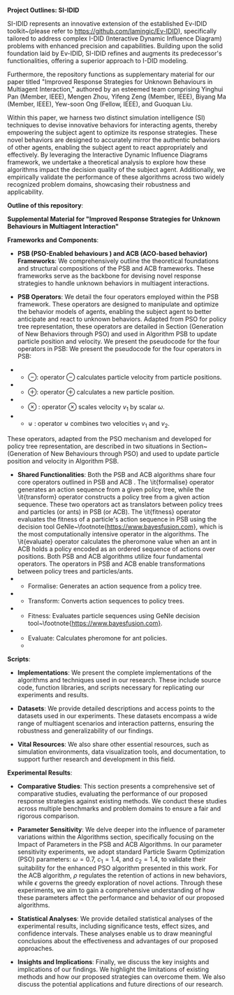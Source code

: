 **Project Outlines: SI-IDID**

SI-IDID represents an innovative extension of the established Ev-IDID toolkit~(please refer to https://github.com/lamingic/Ev-IDID), specifically tailored to address complex I-DID (Interactive Dynamic Influence Diagram) problems with enhanced precision and capabilities. Building upon the solid foundation laid by Ev-IDID, SI-IDID refines and augments its predecessor's functionalities, offering a superior approach to I-DID modeling.

Furthermore, the repository functions as supplementary material for our paper titled "Improved Response Strategies for Unknown Behaviours in Multiagent Interaction," authored by an esteemed team comprising Yinghui Pan (Member, IEEE), Mengen Zhou, Yifeng Zeng (Member, IEEE), Biyang Ma (Member, IEEE), Yew-soon Ong (Fellow, IEEE), and Guoquan Liu.

Within this paper, we harness two distinct simulation intelligence (SI) techniques to devise innovative behaviors for interacting agents, thereby empowering the subject agent to optimize its response strategies. These novel behaviors are designed to accurately mirror the authentic behaviors of other agents, enabling the subject agent to react appropriately and effectively. By leveraging the Interactive Dynamic Influence Diagrams framework, we undertake a theoretical analysis to explore how these algorithms impact the decision quality of the subject agent. Additionally, we empirically validate the performance of these algorithms across two widely recognized problem domains, showcasing their robustness and applicability.

**Outline of this repository**:

**Supplemental Material for "Improved Response Strategies for Unknown Behaviours in Multiagent Interaction"**

**Frameworks and Components**:

- **PSB (PSO-Enabled behaviours ) and ACB (ACO-based behavior) Frameworks**: We comprehensively outline the theoretical foundations and structural compositions of the PSB and ACB frameworks. These frameworks serve as the backbone for devising novel response strategies to handle unknown behaviors in multiagent interactions.

- **PSB Operators**: We detail the four operators employed within the PSB framework. These operators are designed to manipulate and optimize the behavior models of agents, enabling the subject agent to better anticipate and react to unknown behaviors. Adapted from PSO for policy tree representation, these operators are detailed in Section (Generation of New Behaviors through PSO) and used in Algorithm PSB to update particle position and velocity. We present the pseudocode for the four operators in PSB:
We present the pseudocode for the four operators in PSB:

- - $\ominus$: operator $\ominus$ calculates particle velocity from particle positions.
- - $\oplus$: operator $\oplus$ calculates a new particle position.
- - $\otimes$ : operator $\otimes$ scales velocity $v_1$ by scalar $\omega$.
- - $\uplus$ : operator $\uplus$ combines two velocities $v_1$ and $v_2$.

These operators, adapted from the PSO mechanism and developed for policy tree representation, are described in two situations in Section~(Generation of New  Behaviours through PSO) and used to update particle position and velocity in Algorithm PSB.

- **Shared Functionalities**: Both the PSB and ACB algorithms share four core operators outlined in PSB and ACB . The \it{formalise} operator generates an action sequence from a given policy tree, while the \it{transform} operator constructs a policy tree from a given action sequence. These two operators act as translators between policy trees and particles (or ants) in PSB (or ACB). The \it{fitness} operator evaluates the fitness of a particle's action sequence in PSB using the decision tool GeNIe~\footnote{https://www.bayesfusion.com}, which is the most computationally intensive operator in the algorithms. The \it{evaluate} operator calculates the pheromone value when an ant in ACB holds a policy encoded as an ordered sequence of actions over positions.
Both PSB and ACB algorithms utilize four fundamental operators. The operators in PSB and ACB enable transformations between policy trees and particles/ants.
- - Formalise: Generates an action sequence from a policy tree.  
- - Transform: Converts action sequences to policy trees. 
- - Fitness: Evaluates particle sequences using GeNIe decision tool~\footnote{https://www.bayesfusion.com}.  
- - Evaluate: Calculates pheromone for ant policies.
  - 
**Scripts**:

- **Implementations**: We present the complete implementations of the algorithms and techniques used in our research. These include source code, function libraries, and scripts necessary for replicating our experiments and results.

- **Datasets**: We provide detailed descriptions and access points to the datasets used in our experiments. These datasets encompass a wide range of multiagent scenarios and interaction patterns, ensuring the robustness and generalizability of our findings.

- **Vital Resources**: We also share other essential resources, such as simulation environments, data visualization tools, and documentation, to support further research and development in this field.

**Experimental Results**:

- **Comparative Studies**: This section presents a comprehensive set of comparative studies, evaluating the performance of our proposed response strategies against existing methods. We conduct these studies across multiple benchmarks and problem domains to ensure a fair and rigorous comparison.
  
- **Parameter Sensitivity**: We delve deeper into the influence of parameter variations within the Algorithms section, specifically focusing on the Impact of Parameters in the PSB and ACB Algorithms. In our parameter sensitivity experiments, we adopt standard Particle Swarm Optimization (PSO) parameters: $\omega=0.7$, $c_1=1.4$, and $c_2=1.4$, to validate their suitability for the enhanced PSO algorithm presented in this work. For the ACB algorithm, $\rho$ regulates the retention of actions in new behaviors, while $\epsilon$ governs the greedy exploration of novel actions. Through these experiments, we aim to gain a comprehensive understanding of how these parameters affect the performance and behavior of our proposed algorithms.

- **Statistical Analyses**: We provide detailed statistical analyses of the experimental results, including significance tests, effect sizes, and confidence intervals. These analyses enable us to draw meaningful conclusions about the effectiveness and advantages of our proposed approaches.

- **Insights and Implications**: Finally, we discuss the key insights and implications of our findings. We highlight the limitations of existing methods and how our proposed strategies can overcome them. We also discuss the potential applications and future directions of our research.
